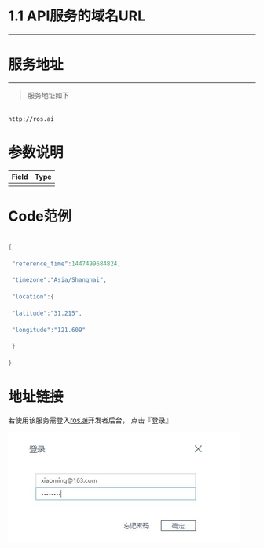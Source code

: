 
# 1.1 API服务的域名URL

---

# 服务地址

---

> 服务地址如下

```

http://ros.ai

```

# 参数说明

| Field | Type |
| --- | --- |
|  |  |

# Code范例

```go

{

 "reference_time":1447499684824,

 "timezone":"Asia/Shanghai",

 "location":{

 "latitude":"31.215",

 "longitude":"121.609"

 }

}

```

# 地址链接

若使用该服务需登入[ros.ai](http://ros.ai)开发者后台， 点击『登录』

![](/assets/QQ图片20161127160800.png)

